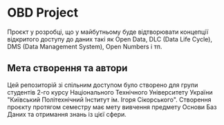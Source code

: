 # OBD Project
Проєкт у розробці, що у майбутньому буде відтворювати концепції відкритого доступу до даних такі як Open Data, DLC (Data Life Cycle), DMS (Data Management System), Open Numbers і тп.
## Мета створення та автори
Цей репозиторій зі спільним доступом було створено для групи студентів 2-го курсу Національного Технічного Університету України "Київський Політехнічний Інститут ім. Ігоря Сікорського". Створення проєкту протягом семестру має мету вивчення предмету Основи Баз Даних та отримання знань із цієї сфери.
